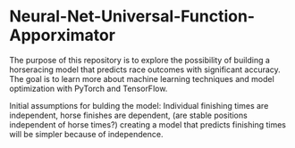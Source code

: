 # Neural-Net-Universal-Function-Apporximator
The purpose of this repository is to explore the possibility of building a horseracing model that predicts race outcomes with significant accuracy. The goal is to learn more about machine learning techniques and model optimization with PyTorch and TensorFlow.

Initial assumptions for bulding the model: Individual finishing times are independent, horse finishes are dependent, (are stable positions independent of horse times?)
creating a model that predicts finishing times will be simpler because of independence.
